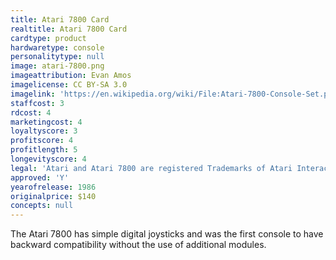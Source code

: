 ```yaml
---
title: Atari 7800 Card
realtitle: Atari 7800 Card
cardtype: product
hardwaretype: console
personalitytype: null
image: atari-7800.png
imageattribution: Evan Amos
imagelicense: CC BY-SA 3.0
imagelink: 'https://en.wikipedia.org/wiki/File:Atari-7800-Console-Set.png'
staffcost: 3
rdcost: 4
marketingcost: 4
loyaltyscore: 3
profitscore: 4
profitlength: 5
longevityscore: 4
legal: 'Atari and Atari 7800 are registered Trademarks of Atari Interactive, Inc'
approved: 'Y'
yearofrelease: 1986
originalprice: $140
concepts: null
---
```


The Atari 7800 has simple digital joysticks and was the first console to have backward compatibility without the use of additional modules.
